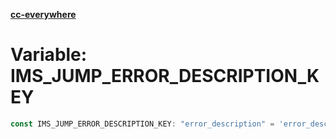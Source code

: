 [**cc-everywhere**](../../../../../index.md)

<HorizontalLine />

# Variable: IMS\_JUMP\_ERROR\_DESCRIPTION\_KEY

```ts
const IMS_JUMP_ERROR_DESCRIPTION_KEY: "error_description" = 'error_description';
```

